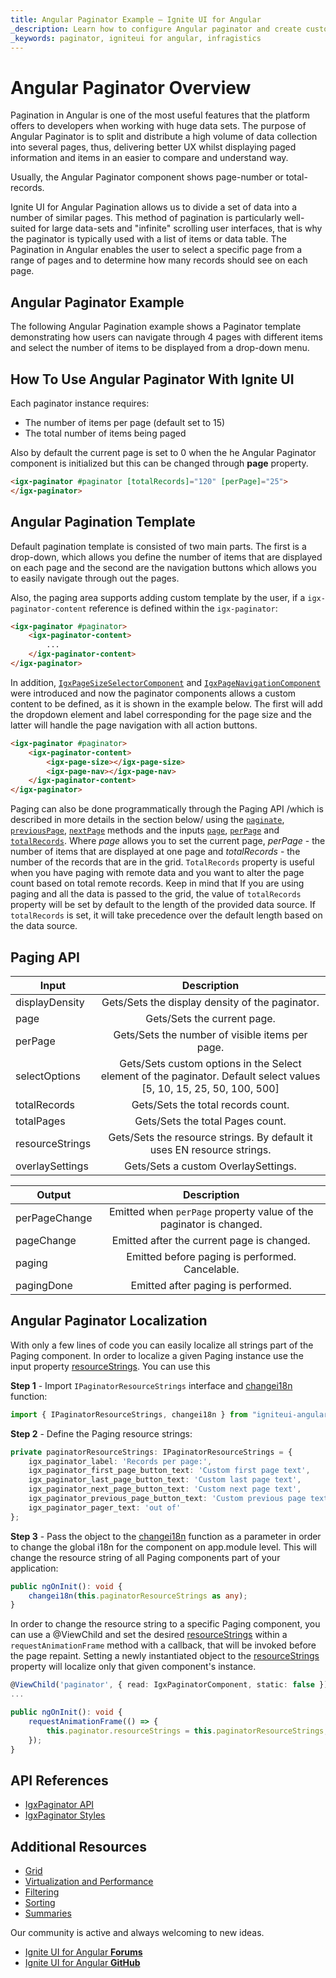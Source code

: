 ```yaml
---
title: Angular Paginator Example – Ignite UI for Angular
_description: Learn how to configure Angular paginator and create custom pages with Ignite UI. Get data for the requested pages with variety of Angular events. Try it now.
_keywords: paginator, igniteui for angular, infragistics
---
```


# Angular Paginator Overview

Pagination in Angular is one of the most useful features that the platform offers to developers when working with huge data sets. The purpose of Angular Paginator is to split and distribute a high volume of data collection into several pages, thus, delivering better UX whilst displaying paged information and items in an easier to compare and understand way.  

Usually, the Angular Paginator component shows page-number or total-records. 

Ignite UI for Angular Pagination allows us to divide a set of data into a number of similar pages. This method of pagination is particularly well-suited for large data-sets and "infinite" scrolling user interfaces, that is why the paginator is typically used with a list of items or data table. The Pagination in Angular enables the user to select a specific page from a range of pages and to determine how many records should see on each page.  

## Angular Paginator Example

The following Angular Pagination example shows a Paginator template demonstrating how users can navigate through 4 pages with different items and select the number of items to be displayed from a drop-down menu. 

<code-view style="height: 600px"
           data-demos-base-url="{environment:demosBaseUrl}"
           iframe-src="{environment:demosBaseUrl}/pagination/main-pagination" alt="Angular Paginator Example">
</code-view>

<div class="divider--half"></div>

## How To Use Angular Paginator With Ignite UI

Each paginator instance requires:

- The number of items per page (default set to 15)
- The total number of items being paged

Also by default the current page is set to 0 when the he Angular Paginator component is initialized but this can be changed through **page** property.

```html
<igx-paginator #paginator [totalRecords]="120" [perPage]="25">
</igx-paginator>
```

## Angular Pagination Template

Default pagination template is consisted of two main parts. The first is a drop-down, which allows you define the number of items that are displayed on each page and the second are the navigation buttons which allows you to easily navigate through out the pages.

Also, the paging area supports adding custom template by the user, if a `igx-paginator-content` reference is defined within the `igx-paginator`:

```html
<igx-paginator #paginator>
    <igx-paginator-content>
        ...
    </igx-paginator-content>
</igx-paginator>
```

In addition, [`IgxPageSizeSelectorComponent`]({environment:angularApiUrl}/classes/IgxPageSizeSelectorComponent.html) and [`IgxPageNavigationComponent`]({environment:angularApiUrl}/classes/IgxPageNavigationComponent.html) were introduced and now the paginator components allows a custom content to be defined, as it is shown in the example below. The first will add the dropdown element and label corresponding for the page size and the latter will handle the page navigation with all action buttons.

```html
<igx-paginator #paginator>
	<igx-paginator-content>
		<igx-page-size></igx-page-size>
		<igx-page-nav></igx-page-nav>
	</igx-paginator-content>
</igx-paginator>
```

Paging can also be done programmatically through the Paging API /which is described in more details in the section below/ using the [`paginate`]({environment:angularApiUrl}/classes/igxpaginatorcomponent.html#paginate), [`previousPage`]({environment:angularApiUrl}/classes/igxpaginatorcomponent.html#previouspage), [`nextPage`]({environment:angularApiUrl}/classes/igxpaginatorcomponent.html#nextpage) methods and the inputs [`page`]({environment:angularApiUrl}/classes/igxpaginatorcomponent.html#page), [`perPage`]({environment:angularApiUrl}/classes/igxpaginatorcomponent.html#perpage) and [`totalRecords`]({environment:angularApiUrl}/classes/igxpaginatorcomponent.html#totalrecords). Where *page* allows you to set the current page, *perPage* - the number of items that are displayed at one page and *totalRecords* - the number of the records that are in the grid. `TotalRecords` property is useful when you have paging with remote data and you want to alter the page count based on total remote records. Keep in mind that If you are using paging and all the data is passed to the grid, the value of `totalRecords` property will be set by default to the length of the provided data source. If `totalRecords` is set, it will take precedence over the default length based on the data source.

## Paging API
| Input           |      Description                           |
|-----------------|:------------------------------------------:|
| displayDensity  | Gets/Sets the display density of the paginator. |
| page            | Gets/Sets the current page. |
| perPage         | Gets/Sets the number of visible items per page. |
| selectOptions   | Gets/Sets custom options in the Select element of the paginator. Default select values [5, 10, 15, 25, 50, 100, 500] |
| totalRecords    | Gets/Sets the total records count. |
| totalPages      | Gets/Sets the total Pages count. |
| resourceStrings | Gets/Sets the resource strings. By default it uses EN resource strings. |
| overlaySettings | Gets/Sets a custom OverlaySettings. |

| Output         |      Description                           |
|----------------|:------------------------------------------:|
| perPageChange   | Emitted when `perPage` property value of the paginator is changed. |
| pageChange      | Emitted after the current page is changed. |
| paging          | Emitted before paging is performed. Cancelable.|
| pagingDone      | Emitted after paging is performed. |


## Angular Paginator Localization
With only a few lines of code you can easily localize all strings part of the Paging component. In order to localize a given Paging instance use the input property [resourceStrings]({environment:angularApiUrl}/classes/IgxPaginatorComponent.html#resourceStrings). You can use this

**Step 1** - Import `IPaginatorResourceStrings` interface and [changei18n]({environment:angularApiUrl}/#changei18n) function:

```ts
import { IPaginatorResourceStrings, changei18n } from "igniteui-angular";
```

**Step 2** - Define the Paging resource strings:

```ts
private paginatorResourceStrings: IPaginatorResourceStrings = {
    igx_paginator_label: 'Records per page:',
    igx_paginator_first_page_button_text: 'Custom first page text',
    igx_paginator_last_page_button_text: 'Custom last page text',
    igx_paginator_next_page_button_text: 'Custom next page text',
    igx_paginator_previous_page_button_text: 'Custom previous page text',
    igx_paginator_pager_text: 'out of'
};
```


**Step 3** - Pass the object to the [changei18n]({environment:angularApiUrl}/#changei18n) function as a parameter in order to change the global i18n for the component on app.module level. This will change the resource string of all Paging components part of your application:

```ts
public ngOnInit(): void {
    changei18n(this.paginatorResourceStrings as any);
}
```

In order to change the resource string to a specific Paging component, you can use a @ViewChild and set the desired [resourceStrings]({environment:angularApiUrl}/classes/IgxPaginatorComponent.html#resourceStrings) within a `requestAnimationFrame` method with a callback, that will be invoked before the page repaint. Setting a newly instantiated object to the [resourceStrings]({environment:angularApiUrl}/classes/IgxPaginatorComponent.html#resourceStrings) property will localize only that given component's instance.

```ts
@ViewChild('paginator', { read: IgxPaginatorComponent, static: false }) public paginator: IgxPaginatorComponent;
...

public ngOnInit(): void {
    requestAnimationFrame(() => {
        this.paginator.resourceStrings = this.paginatorResourceStrings;
    });
}
```


## API References
* [IgxPaginator API]({environment:angularApiUrl}/classes/IgxPaginatorComponent.html)
* [IgxPaginator Styles]({environment:sassApiUrl}/index.html#function-paginator-theme)

## Additional Resources
<div class="divider--half"></div>

* [Grid](grid/grid.md)
* [Virtualization and Performance](grid/virtualization.md)
* [Filtering](grid/filtering.md)
* [Sorting](grid/sorting.md)
* [Summaries](grid/summaries.md)


<div class="divider--half"></div>
Our community is active and always welcoming to new ideas.

* [Ignite UI for Angular **Forums**](https://www.infragistics.com/community/forums/f/ignite-ui-for-angular)
* [Ignite UI for Angular **GitHub**](https://github.com/IgniteUI/igniteui-angular)
